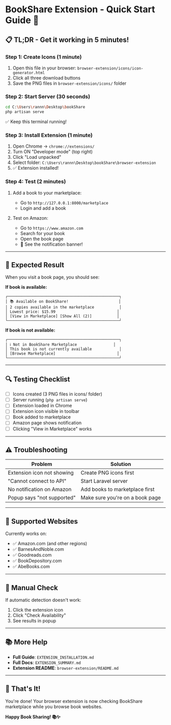 # BookShare Extension - Quick Start Guide 🚀

## 📋 TL;DR - Get it working in 5 minutes!

### Step 1: Create Icons (1 minute)
1. Open this file in your browser: `browser-extension/icons/icon-generator.html`
2. Click all three download buttons
3. Save the PNG files in `browser-extension/icons/` folder

### Step 2: Start Server (30 seconds)
```bash
cd C:\Users\rannn\Desktop\bookShare
php artisan serve
```
✅ Keep this terminal running!

### Step 3: Install Extension (1 minute)
1. Open Chrome → `chrome://extensions/`
2. Turn ON "Developer mode" (top right)
3. Click "Load unpacked"
4. Select folder: `C:\Users\rannn\Desktop\bookShare\browser-extension`
5. ✅ Extension installed!

### Step 4: Test (2 minutes)
1. Add a book to your marketplace:
   - Go to `http://127.0.0.1:8000/marketplace`
   - Login and add a book

2. Test on Amazon:
   - Go to `https://www.amazon.com`
   - Search for your book
   - Open the book page
   - 🎉 See the notification banner!

---

## 🎯 Expected Result

When you visit a book page, you should see:

**If book is available:**
```
┌─────────────────────────────────────────────────┐
│ 📚 Available on BookShare!                      │
│ 2 copies available in the marketplace           │
│ Lowest price: $15.99                           │
│ [View in Marketplace] [Show All (2)]           │
└─────────────────────────────────────────────────┘
```

**If book is not available:**
```
┌─────────────────────────────────────────────────┐
│ ℹ️ Not in BookShare Marketplace                │
│ This book is not currently available            │
│ [Browse Marketplace]                           │
└─────────────────────────────────────────────────┘
```

---

## 🔍 Testing Checklist

- [ ] Icons created (3 PNG files in icons/ folder)
- [ ] Server running (`php artisan serve`)
- [ ] Extension loaded in Chrome
- [ ] Extension icon visible in toolbar
- [ ] Book added to marketplace
- [ ] Amazon page shows notification
- [ ] Clicking "View in Marketplace" works

---

## ⚠️ Troubleshooting

| Problem | Solution |
|---------|----------|
| Extension icon not showing | Create PNG icons first |
| "Cannot connect to API" | Start Laravel server |
| No notification on Amazon | Add books to marketplace first |
| Popup says "not supported" | Make sure you're on a book page |

---

## 📖 Supported Websites

Currently works on:
- ✅ Amazon.com (and other regions)
- ✅ BarnesAndNoble.com
- ✅ Goodreads.com
- ✅ BookDepository.com
- ✅ AbeBooks.com

---

## 🔧 Manual Check

If automatic detection doesn't work:
1. Click the extension icon
2. Click "Check Availability"
3. See results in popup

---

## 📚 More Help

- **Full Guide**: `EXTENSION_INSTALLATION.md`
- **Full Docs**: `EXTENSION_SUMMARY.md`
- **Extension README**: `browser-extension/README.md`

---

## 🎉 That's It!

You're done! Your browser extension is now checking BookShare marketplace while you browse book websites.

**Happy Book Sharing! 📚✨**
